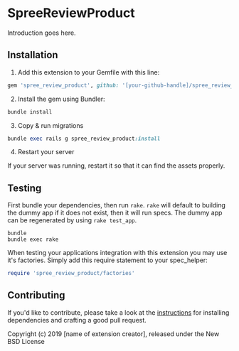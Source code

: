 # SpreeReviewProduct

Introduction goes here.

## Installation

1. Add this extension to your Gemfile with this line:
  ```ruby
  gem 'spree_review_product', github: '[your-github-handle]/spree_review_product'
  ```

2. Install the gem using Bundler:
  ```ruby
  bundle install
  ```

3. Copy & run migrations
  ```ruby
  bundle exec rails g spree_review_product:install
  ```

4. Restart your server

  If your server was running, restart it so that it can find the assets properly.

## Testing

First bundle your dependencies, then run `rake`. `rake` will default to building the dummy app if it does not exist, then it will run specs. The dummy app can be regenerated by using `rake test_app`.

```shell
bundle
bundle exec rake
```

When testing your applications integration with this extension you may use it's factories.
Simply add this require statement to your spec_helper:

```ruby
require 'spree_review_product/factories'
```


## Contributing

If you'd like to contribute, please take a look at the
[instructions](CONTRIBUTING.md) for installing dependencies and crafting a good
pull request.

Copyright (c) 2019 [name of extension creator], released under the New BSD License
